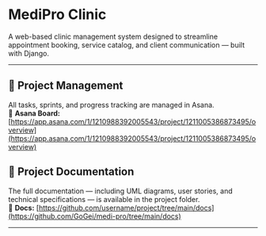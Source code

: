 # MediPro Clinic

A web-based clinic management system designed to streamline appointment booking, service catalog, and client communication — built with Django.

---

## 📌 Project Management
All tasks, sprints, and progress tracking are managed in Asana.  
🔗 **Asana Board:** [https://app.asana.com/1/1210988392005543/project/1211005386873495/overview](https://app.asana.com/1/1210988392005543/project/1211005386873495/overview)

## 📂 Project Documentation
The full documentation — including UML diagrams, user stories, and technical specifications — is available in the project folder.  
🔗 **Docs:** [https://github.com/username/project/tree/main/docs](https://github.com/GoGei/medi-pro/tree/main/docs)

---
